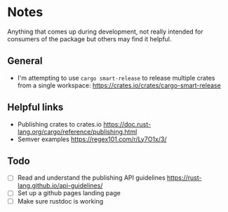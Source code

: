 # Notes

Anything that comes up during development, not really intended for consumers of the package but others may find it helpful.


## General

- I'm attempting to use `cargo smart-release` to release multiple crates from a single workspace: https://crates.io/crates/cargo-smart-release


## Helpful links

- Publishing crates to crates.io https://doc.rust-lang.org/cargo/reference/publishing.html
- Semver examples https://regex101.com/r/Ly7O1x/3/


## Todo

- [ ] Read and understand the publishing API guidelines https://rust-lang.github.io/api-guidelines/
- [ ] Set up a github pages landing page
- [ ] Make sure rustdoc is working
